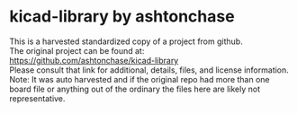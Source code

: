 
# kicad-library by ashtonchase  
This is a harvested standardized copy of a project from github.  
The original project can be found at:  
https://github.com/ashtonchase/kicad-library  
Please consult that link for additional, details, files, and license information.  
Note: It was auto harvested and if the original repo had more than one board file or anything out of the ordinary the files here are likely not representative.  
    